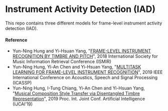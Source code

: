 # Instrument Activity Detection (IAD)

This repo contains three different models for frame-level instrument activity detection (IAD).

#### Reference
- Yun-Ning Hung and Yi-Hsuan Yang, "[FRAME-LEVEL INSTRUMENT RECOGNITION BY TIMBRE AND PITCH](http://ismir2018.ircam.fr/doc/pdfs/55_Paper.pdf)", 2018 International Society for Music Information Retrieval Conference (ISMIR)
- Yun-Ning Hung, Yi-An Chen and Yi-Hsuan Yang, "[MULTITASK LEARNING FOR FRAME-LEVEL INSTRUMENT RECOGNITION](https://arxiv.org/pdf/1811.01143.pdf)", 2019 IEEE International Conference on Acoustics, Speech and Signal Processing (ICASSP)
- Yun-Ning Hung, I-Tung Chiang, Yi-An Chen and Yi-Hsuan Yang, "[Musical Composition Style Transfer via Disentangled Timbre Representation](https://arxiv.org/pdf/1905.13567)", 2019 Proc. Int. Joint Conf. Artificial Intelligence (IJCAI’19)

 
